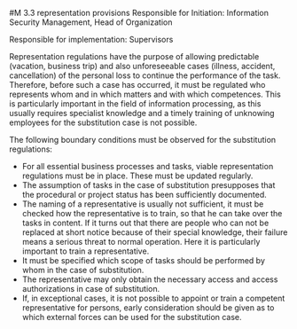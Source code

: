 #M 3.3 representation provisions
Responsible for Initiation: Information Security Management, Head of Organization

Responsible for implementation: Supervisors

Representation regulations have the purpose of allowing predictable (vacation, business trip) and also unforeseeable cases (illness, accident, cancellation) of the personal loss to continue the performance of the task. Therefore, before such a case has occurred, it must be regulated who represents whom and in which matters and with which competences. This is particularly important in the field of information processing, as this usually requires specialist knowledge and a timely training of unknowing employees for the substitution case is not possible.

The following boundary conditions must be observed for the substitution regulations:

* For all essential business processes and tasks, viable representation regulations must be in place. These must be updated regularly.
* The assumption of tasks in the case of substitution presupposes that the procedural or project status has been sufficiently documented.
* The naming of a representative is usually not sufficient, it must be checked how the representative is to train, so that he can take over the tasks in content. If it turns out that there are people who can not be replaced at short notice because of their special knowledge, their failure means a serious threat to normal operation. Here it is particularly important to train a representative.
* It must be specified which scope of tasks should be performed by whom in the case of substitution.
* The representative may only obtain the necessary access and access authorizations in case of substitution.
* If, in exceptional cases, it is not possible to appoint or train a competent representative for persons, early consideration should be given as to which external forces can be used for the substitution case.




